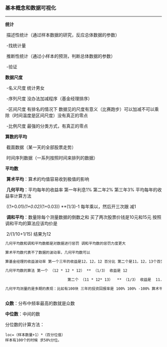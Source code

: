 ###  基本概念和数据可视化


** *

 **统计**

​	描述性统计（通过样本数据的研究，反应总体数据的参数）

​		-找统计量

​	推断性统计（通过小样本的预测，判断总体数据的参数）

​		-验证

**数据尺度**

​	-名义尺度 统计男女 

​	-序列尺度 没办法加减程序（基金经理排序）

​	-区间尺度 有排名的情况下 数据见的尺度有意义（比赛跑步）可以加减不可以乘除（时间温度是区间尺度）没有真正的零点

​	-比例尺度 最强的分类方式，有真正的零点

**算数的平均**

​	截面数据（某一天的全部股票走势）

​	时间序列数据（一系列按照时间来排列的数据）

**平均数**

​	**算术平均**：算术的均值容易收到极值的影响

​	**几何平均**：平均每年的收益率 第一年利息1% 第二年2% 第三年3% 平均每年的收益率计算方法

​						((1+0.01)*(1+0.02)*(1+0.03)) **(1/3)-1  每年乘以，然后开三次跟 减1

​	**调和平均**：数量除每个测量数据的倒数之和  买了两次股票价钱是10元和15元 按照调和平均的算法应该均价是

​						2/(1/10+1/15) 结果为12

``` html
几何平均数和调和平均数都是对数据进行惩罚 调和平均数的惩罚力度更大

算术平均数代表不了数据的波动率，几何平均数可以

算基金经理的收益波动率 第一个三年的收益是12，12，12 百分比 第二个是11，12，13个百分比

几何平均数的算法 第一个 （12 * 12 * 12） ** （1/3） 收益是 12 

							第二个 （11 * 12* 13）  ** （1/3） 收益是  11.972157672

几何平均测量的是多期的表现：比如有100块 三年的投资回报率是 100% 100% -100% 算术平均 的平均收益率是-33%
																																	几何平均 算出来的平均收益率是 0 
```

**众数**：分布中频率最高的数就是众数

**中位数**：中间的数

分位数的计算方法：

```
loc=（样本数量+1）*（百分位值）
样本有100个的时候 求50%分位。  
```









